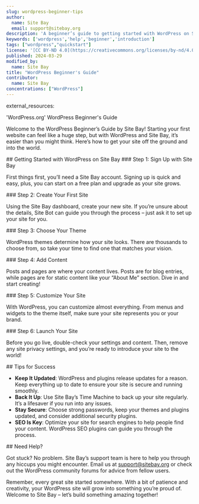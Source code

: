 ```yaml
---
slug: wordpress-beginner-tips
author:
  name: Site Bay
  email: support@sitebay.org
description: 'A beginner’s guide to getting started with WordPress on Site Bay, with everything you need to know to launch your first website.'
keywords: ['wordpress','help','beginner','introduction']
tags: ["wordpress","quickstart"]
license: '[CC BY-ND 4.0](https://creativecommons.org/licenses/by-nd/4.0)'
published: 2024-03-29
modified_by:
  name: Site Bay
title: "WordPress Beginner's Guide"
contributor:
  name: Site Bay
concentrations: ["WordPress"]
---
```

external_resources:

'WordPress.org'
WordPress Beginner's Guide

Welcome to the WordPress Beginner’s Guide by Site Bay! Starting your first website can feel like a huge step, but with WordPress and Site Bay, it’s easier than you might think. Here’s how to get your site off the ground and into the world.

\#\# Getting Started with WordPress on Site Bay
\#\#\# Step 1: Sign Up with Site Bay

First things first, you’ll need a Site Bay account. Signing up is quick and easy, plus, you can start on a free plan and upgrade as your site grows.

\#\#\# Step 2: Create Your First Site

Using the Site Bay dashboard, create your new site. If you’re unsure about the details, Site Bot can guide you through the process – just ask it to set up your site for you.

\#\#\# Step 3: Choose Your Theme

WordPress themes determine how your site looks. There are thousands to choose from, so take your time to find one that matches your vision.

\#\#\# Step 4: Add Content

Posts and pages are where your content lives. Posts are for blog entries, while pages are for static content like your “About Me” section. Dive in and start creating!

\#\#\# Step 5: Customize Your Site

With WordPress, you can customize almost everything. From menus and widgets to the theme itself, make sure your site represents you or your brand.

\#\#\# Step 6: Launch Your Site

Before you go live, double-check your settings and content. Then, remove any site privacy settings, and you’re ready to introduce your site to the world!

\#\# Tips for Success
- **Keep It Updated**: WordPress and plugins release updates for a reason. Keep everything up to date to ensure your site is secure and running smoothly.
- **Back It Up**: Use Site Bay’s Time Machine to back up your site regularly. It’s a lifesaver if you run into any issues.
- **Stay Secure**: Choose strong passwords, keep your themes and plugins updated, and consider additional security plugins.
- **SEO Is Key**: Optimize your site for search engines to help people find your content. WordPress SEO plugins can guide you through the process.

\#\# Need Help?

Got stuck? No problem. Site Bay’s support team is here to help you through any hiccups you might encounter. Email us at support@sitebay.org or check out the WordPress community forums for advice from fellow users.

Remember, every great site started somewhere. With a bit of patience and creativity, your WordPress site will grow into something you’re proud of. Welcome to Site Bay – let’s build something amazing together!
